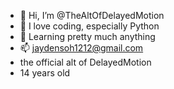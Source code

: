 - 👋 Hi, I’m @TheAltOfDelayedMotion
- 👀 I love coding, especially Python
- 🌱 Learning pretty much anything
- 📫 jaydensoh1212@gmail.com
- the official alt of DelayedMotion
- 14 years old
<!---
TheAltOfDelayedMotion/TheAltOfDelayedMotion is a ✨ special ✨ repository because its `README.md` (this file) appears on your GitHub profile.
You can click the Preview link to take a look at your changes.
--->

